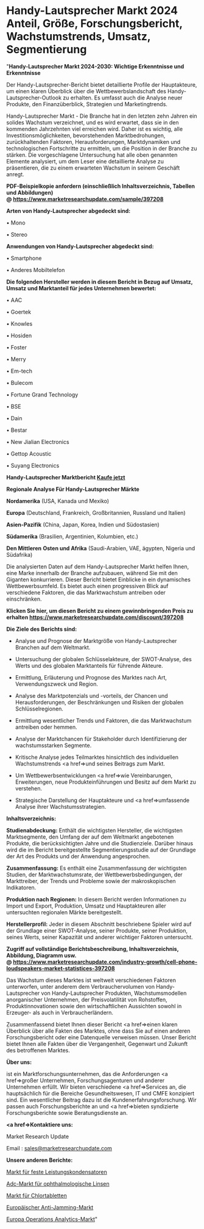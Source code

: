 # Handy-Lautsprecher Markt 2024 Anteil, Größe, Forschungsbericht, Wachstumstrends, Umsatz, Segmentierung

"<strong>Handy-Lautsprecher Markt 2024-2030: Wichtige Erkenntnisse und Erkenntnisse</strong>

Der Handy-Lautsprecher-Bericht bietet detaillierte Profile der Hauptakteure, um einen klaren Überblick über die Wettbewerbslandschaft des Handy-Lautsprecher-Outlook zu erhalten. Es umfasst auch die Analyse neuer Produkte, den Finanzüberblick, Strategien und Marketingtrends.

Handy-Lautsprecher Markt - Die Branche hat in den letzten zehn Jahren ein solides Wachstum verzeichnet, und es wird erwartet, dass sie in den kommenden Jahrzehnten viel erreichen wird. Daher ist es wichtig, alle Investitionsmöglichkeiten, bevorstehenden Marktbedrohungen, zurückhaltenden Faktoren, Herausforderungen, Marktdynamiken und technologischen Fortschritte zu ermitteln, um die Position in der Branche zu stärken. Die vorgeschlagene Untersuchung hat alle oben genannten Elemente analysiert, um dem Leser eine detaillierte Analyse zu präsentieren, die zu einem erwarteten Wachstum in seinem Geschäft anregt.

<strong><b>PDF-Beispielkopie anfordern (einschließlich Inhaltsverzeichnis, Tabellen und Abbildungen) @ </b></strong><strong><a href=https://www.marketresearchupdate.com/sample/397208><strong>https://www.marketresearchupdate.com/sample/397208</u></a></strong></strong>

<strong>Arten von Handy-Lautsprecher abgedeckt sind:</strong>

• Mono

• Stereo

<strong>Anwendungen von Handy-Lautsprecher abgedeckt sind:</strong>

• Smartphone

• Anderes Mobiltelefon

<strong>Die folgenden Hersteller werden in diesem Bericht in Bezug auf Umsatz, Umsatz und Marktanteil für jedes Unternehmen bewertet:</strong>

• AAC

• Goertek

• Knowles

• Hosiden

• Foster

• Merry

• Em-tech

• Bulecom

• Fortune Grand Technology

• BSE

• Dain

• Bestar

• New Jialian Electronics

• Gettop Acoustic

• Suyang Electronics

<strong>Handy-Lautsprecher Marktbericht <a href=https://www.marketresearchupdate.com/buynow/397208>Kaufe jetzt</a></strong>

<strong>Regionale Analyse Für Handy-Lautsprecher Märkte</strong>

<strong>Nordamerika</strong> (USA, Kanada und Mexiko)

<strong>Europa</strong> (Deutschland, Frankreich, Großbritannien, Russland und Italien)

<strong>Asien-Pazifik</strong> (China, Japan, Korea, Indien und Südostasien)

<strong>Südamerika</strong> (Brasilien, Argentinien, Kolumbien, etc.)

<strong>Den Mittleren</strong> <strong>Osten und Afrika</strong> (Saudi-Arabien, VAE, ägypten, Nigeria und Südafrika)

Die analysierten Daten auf dem Handy-Lautsprecher Markt helfen Ihnen, eine Marke innerhalb der Branche aufzubauen, während Sie mit den Giganten konkurrieren. Dieser Bericht bietet Einblicke in ein dynamisches Wettbewerbsumfeld. Es bietet auch einen progressiven Blick auf verschiedene Faktoren, die das Marktwachstum antreiben oder einschränken.

<strong>Klicken Sie hier, um diesen Bericht zu einem gewinnbringenden Preis zu erhalten
</strong><strong><a href=https://www.marketresearchupdate.com/discount/397208>https://www.marketresearchupdate.com/discount/397208</b></u></strong></a>

<strong>Die Ziele des Berichts sind:</strong>

- Analyse und Prognose der Marktgröße von Handy-Lautsprecher Branchen auf dem Weltmarkt.

- Untersuchung der globalen Schlüsselakteure, der SWOT-Analyse, des Werts und des globalen Marktanteils für führende Akteure.

- Ermittlung, Erläuterung und Prognose des Marktes nach Art, Verwendungszweck und Region.

- Analyse des Marktpotenzials und -vorteils, der Chancen und Herausforderungen, der Beschränkungen und Risiken der globalen Schlüsselregionen.

- Ermittlung wesentlicher Trends und Faktoren, die das Marktwachstum antreiben oder hemmen.

- Analyse der Marktchancen für Stakeholder durch Identifizierung der wachstumsstarken Segmente.

- Kritische Analyse jedes Teilmarktes hinsichtlich des individuellen Wachstumstrends <a href=>und</a> seines Beitrags zum Markt.

- Um Wettbewerbsentwicklungen <a href=>wie</a> Vereinbarungen, Erweiterungen, neue Produkteinführungen und Besitz auf dem Markt zu verstehen.

- Strategische Darstellung der Hauptakteure und <a href=>umfas</a>sende Analyse ihrer Wachstumsstrategien.

<strong>Inhaltsverzeichnis:</strong>

<strong>Studienabdeckung:</strong> Enthält die wichtigsten Hersteller, die wichtigsten Marktsegmente, den Umfang der auf dem Weltmarkt angebotenen Produkte, die berücksichtigten Jahre und die Studienziele. Darüber hinaus wird die im Bericht bereitgestellte Segmentierungsstudie auf der Grundlage der Art des Produkts und der Anwendung angesprochen.

<strong>Zusammenfassung:</strong> Es enthält eine Zusammenfassung der wichtigsten Studien, der Marktwachstumsrate, der Wettbewerbsbedingungen, der Markttreiber, der Trends und Probleme sowie der makroskopischen Indikatoren.

<strong>Produktion nach Regionen:</strong> In diesem Bericht werden Informationen zu Import und Export, Produktion, Umsatz und Hauptakteuren aller untersuchten regionalen Märkte bereitgestellt.

<strong>Herstellerprofil:</strong> Jeder in diesem Abschnitt beschriebene Spieler wird auf der Grundlage einer SWOT-Analyse, seiner Produkte, seiner Produktion, seines Werts, seiner Kapazität und anderer wichtiger Faktoren untersucht.

<strong><b>Zugriff auf vollständige Berichtsbeschreibung, Inhaltsverzeichnis, Abbildung, Diagramm usw. @ </b></strong><strong><a href=https://www.marketresearchupdate.com/industry-growth/cell-phone-loudspeakers-market-statistices-397208>https://www.marketresearchupdate.com/industry-growth/cell-phone-loudspeakers-market-statistices-397208</a></strong>

Das Wachstum dieses Marktes ist weltweit verschiedenen Faktoren unterworfen, unter anderem dem Verbrauchervolumen von Handy-Lautsprecher von Handy-Lautsprecher Produkten, Wachstumsmodellen anorganischer Unternehmen, der Preisvolatilität von Rohstoffen, Produktinnovationen sowie den wirtschaftlichen Aussichten sowohl in Erzeuger- als auch in Verbraucherländern.

Zusammenfassend bietet Ihnen dieser Bericht <a href=>einen</a> klaren Überblick über alle Fakten des Marktes, ohne dass Sie auf einen anderen Forschungsbericht oder eine Datenquelle verweisen müssen. Unser Bericht bietet Ihnen alle Fakten über die Vergangenheit, Gegenwart und Zukunft des betroffenen Marktes.

<strong>Über uns:</strong>

 ist ein Marktforschungsunternehmen, das die Anforderungen <a href=>großer</a> Unternehmen, Forschungsagenturen und anderer Unternehmen erfüllt. Wir bieten verschiedene <a href=>Services</a> an, die hauptsächlich für die Bereiche Gesundheitswesen, IT und CMFE konzipiert sind. Ein wesentlicher Beitrag dazu ist die Kundenerfahrungsforschung. Wir passen auch Forschungsberichte an und <a href=>bieten</a> syndizierte Forschungsberichte sowie Beratungsdienste an.

<strong><a href=>Kontaktiere uns:</a></strong>

Market Research Update

Email : sales@marketresearchupdate.com

<strong>Unsere anderen Berichte:</strong>

<a href=https://www.linkedin.com/pulse/fixed-power-capacitors-market-has-huge-demand-worldwide>Markt für feste Leistungskondensatoren</a>

<a href=https://www.linkedin.com/pulse/adc-ophthalmic-lens-market-size-share-outlook-growth-prospects>Adc-Markt für ophthalmologische Linsen</a>

<a href=https://www.linkedin.com/pulse/chlorine-tablet-market-size-industry-growth>Markt für Chlortabletten</a>

<a href=https://www.linkedin.com/pulse/europe-anti-jamming-market-2023-manufacturers>Europäischer Anti-Jamming-Markt</a>

<a href=https://www.linkedin.com/pulse/europe-operations-analytics-market-2023-wgm4f/>Europa Operations Analytics-Markt</a>"
